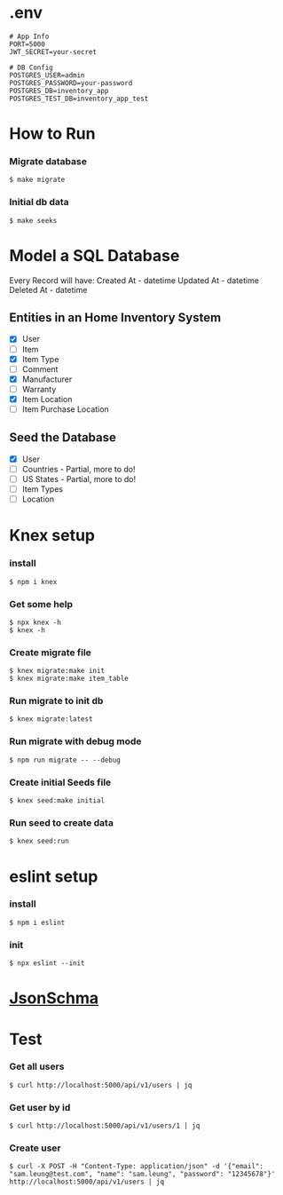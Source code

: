 # .env

```properties
# App Info
PORT=5000
JWT_SECRET=your-secret

# DB Config
POSTGRES_USER=admin
POSTGRES_PASSWORD=your-password
POSTGRES_DB=inventory_app
POSTGRES_TEST_DB=inventory_app_test
```

# How to Run

### **Migrate database**

    $ make migrate

### **Initial db data**

    $ make seeks

# Model a SQL Database

Every Record will have:
Created At - datetime
Updated At - datetime
Deleted At - datetime

## Entities in an Home Inventory System

- [x] User
- [ ] Item
- [x] Item Type
- [ ] Comment
- [x] Manufacturer
- [ ] Warranty
- [x] Item Location
- [ ] Item Purchase Location

## Seed the Database

- [x] User
- [ ] Countries - Partial, more to do!
- [ ] US States - Partial, more to do!
- [ ] Item Types
- [ ] Location

# Knex setup

### install

    $ npm i knex

### Get some help

    $ npx knex -h
    $ knex -h

### Create migrate file

    $ knex migrate:make init
    $ knex migrate:make item_table

### Run migrate to init db

    $ knex migrate:latest

### Run migrate with debug mode

    $ npm run migrate -- --debug

### Create initial Seeds file

    $ knex seed:make initial

### Run seed to create data

    $ knex seed:run

# eslint setup

### install

    $ npm i eslint

### init

    $ npx eslint --init


# [JsonSchma][JsonSchma]

[JsonSchma]:https://jsonschema.net/home "JsonSchma"

# Test

### __Get all users__

    $ curl http://localhost:5000/api/v1/users | jq

### __Get user by id__

    $ curl http://localhost:5000/api/v1/users/1 | jq

### __Create user__

    $ curl -X POST -H "Content-Type: application/json" -d '{"email": "sam.leung@test.com", "name": "sam.leung", "password": "12345678"}' http://localhost:5000/api/v1/users | jq